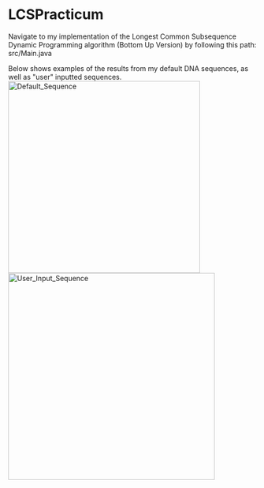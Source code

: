 # LCSPracticum
Navigate to my implementation of the Longest Common Subsequence Dynamic Programming algorithm (Bottom Up Version) by following this path:
src/Main.java

Below shows examples of the results from my default DNA sequences, as well as "user" inputted sequences. 
<img width="389" alt="Default_Sequence" src="https://github.com/StefYaegel/LCSPracticum/assets/107500032/ea359da0-86cd-4b87-86b3-6eae04a64cad">
<img width="419" alt="User_Input_Sequence" src="https://github.com/StefYaegel/LCSPracticum/assets/107500032/29fac19c-fe7e-4fdd-bdba-cd432fbfc500">
